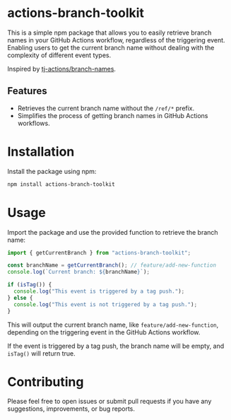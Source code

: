 # actions-branch-toolkit

This is a simple npm package that allows you to easily retrieve branch names in your GitHub Actions workflow, regardless of the triggering event.
Enabling users to get the current branch name without dealing with the complexity of different event types.

Inspired by [tj-actions/branch-names](https://github.com/tj-actions/branch-names).

## Features

- Retrieves the current branch name without the `/ref/*` prefix.
- Simplifies the process of getting branch names in GitHub Actions workflows.

# Installation

Install the package using npm:

```bash
npm install actions-branch-toolkit
```

# Usage

Import the package and use the provided function to retrieve the branch name:

```typescript
import { getCurrentBranch } from "actions-branch-toolkit";

const branchName = getCurrentBranch(); // feature/add-new-function
console.log(`Current branch: ${branchName}`);

if (isTag()) {
  console.log("This event is triggered by a tag push.");
} else {
  console.log("This event is not triggered by a tag push.");
}
```

This will output the current branch name, like `feature/add-new-function`, depending on the triggering event in the GitHub Actions workflow.

If the event is triggered by a tag push, the branch name will be empty, and `isTag()` will return true.

# Contributing

Please feel free to open issues or submit pull requests if you have any suggestions, improvements, or bug reports.
